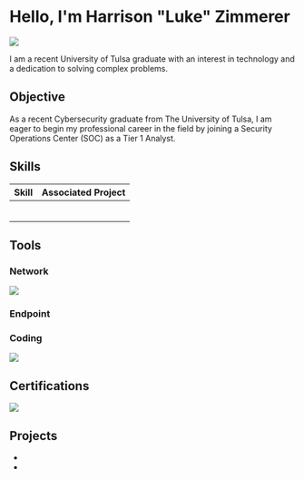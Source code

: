 # Hello, I'm Harrison "Luke" Zimmerer
<a href="https://www.linkedin.com/in/luke-zimmerer/"><img src="https://img.shields.io/badge/-LinkedIn-0072b1?&style=for-the-badge&logo=linkedin&logoColor=white" /></a>



I am a recent University of Tulsa graduate with an interest in technology and a dedication to solving complex problems.

## Objective
As a recent Cybersecurity graduate from The University of Tulsa, I am eager to begin my professional career in the field by joining a Security Operations Center (SOC) as a Tier 1 Analyst.

## Skills

| Skill                                         | Associated Project         |
|-----------------------------------------------|----------------------------|
|         |   |
|  |  |
|        |   |
|     |   |
|              |   |
|  |  |

## Tools

### Network
<div>
    <img src="https://img.shields.io/badge/-Wireshark-1679A7?&style=for-the-badge&logo=Wireshark&logoColor=white" />
</div>

### Endpoint
<div>

</div>

### Coding
<div>
    <img src="https://img.shields.io/badge/-Python-3776AB?&style=for-the-badge&logo=Python&logoColor=white" />
</div>

## Certifications
<div>
<img src="https://img.shields.io/badge/-Security%2B-FF0000?&style=for-the-badge&logo=CompTIA&logoColor=white" />
</div>

## Projects
- 
- 
